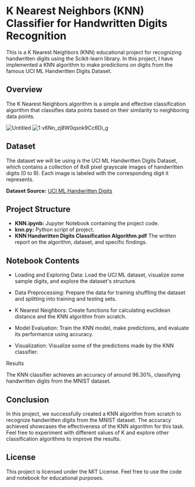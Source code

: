 # K Nearest Neighbors (KNN) Classifier for Handwritten Digits Recognition

This is a K Nearest Neighbors (KNN) educational project for recognizing handwritten digits using the Scikit-learn library. In this project, I have implemented a KNN algorithm to make predictions on digits from the famous UCI ML Handwritten Digits Dataset.

## Overview

The K Nearest Neighbors algorithm is a simple and effective classification algorithm that classifies data points based on their similarity to neighboring data points. 


![Untitled](https://github.com/katwhite11/KNN_Handwritten_Images/assets/119902118/97fcfe76-0c97-41d0-a52d-a0fcb5814c77)
![1 v6Nn_zj8W0qsnk9Cc6Di_g](https://github.com/katwhite11/KNN_Handwritten_Images/assets/119902118/71a2df4e-4c5b-4d6b-bcb6-c6440a960364)



## Dataset

The dataset we will be using is the UCI ML Handwritten Digits Dataset, which contains a collection of 8x8 pixel grayscale images of handwritten digits (0 to 9). Each image is labeled with the corresponding digit it represents.

__Dataset Source:__ [UCI ML Handwritten Digits](https://archive.ics.uci.edu/dataset/80/optical+recognition+of+handwritten+digits)


## Project Structure

- __KNN.ipynb:__ Jupyter Notebook containing the project code.
- __knn.py:__ Python script of project.
-  __KNN Handwritten Digits Classification Algorithm.pdf__ The written report on the algorithm, dataset, and specific findings. 

## Notebook Contents

- Loading and Exploring Data: Load the UCI ML dataset, visualize some sample digits, and explore the dataset's structure.

- Data Preprocessing: Prepare the data for training shuffling the dataset and splitting into training and testing sets.

- K Nearest Neighbors: Create functions for calculating euclidean distance and the KNN algorithm from scratch.

- Model Evaluation: Train the KNN model, make predictions, and evaluate its performance using accuracy.

- Visualization: Visualize some of the predictions made by the KNN classifier.

Results

The KNN classifier achieves an accuracy of around 96.30%, classifying handwritten digits from the MNIST dataset.

## Conclusion

In this project, we successfully created a KNN algorithm from scratch to recognize handwritten digits from the MNIST dataset. The accuracy achieved showcases the effectiveness of the KNN algorithm for this task. Feel free to experiment with different values of K and explore other classification algorithms to improve the results.

## License

This project is licensed under the MIT License. Feel free to use the code and notebook for educational purposes.
